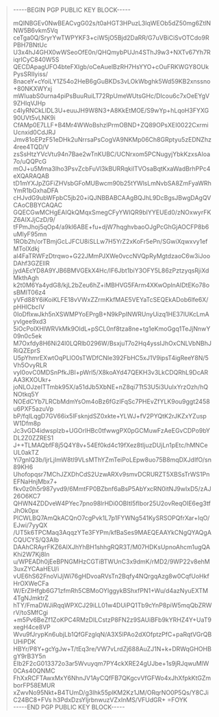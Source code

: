 

> -----BEGIN PGP PUBLIC KEY BLOCK-----
> 
> mQINBGEv0NwBEACvgG02s/t0aHGT3HPuzL3lqWEOb5dZ50mg6ZtlNNW5B6vkm5Vq
> ceTga0Q/SryrYwTWPYKF3+ciW5jO5Bjd2DaRR/G7uVBiCiSvOTCdo9RPBH7BNtUc
> U3x4hJ4GHX0wWSeoOfE0n/QHQmybPUJn4SThJ9w3+NXTv67Yh7RiqrICyC840W5S
> QECDApagUFO4bteFXIgb/oCeAuelBzRH7HsYYO+cOuFRKWGY8OUkPysSRIIyiss/
> 8naceY+cYoiLY1Z54o2HeB6gGuBKDs3vLOkWbghk5Wd59KB2xnssno+80NKXWYxj
> mWIuabS0urna4piPsBuuRuiLT72RpUmeWUtsGHc/DIcou6c7xOeEYgV9ZHIqVJHp
> c4IyRNCkLIDL3U+euuJH9W8N3+A8KkEtMOE/S9wYp+hLqoH3FYXG90UVt5vLNK9i
> CfAMp0E7LLF+B4Mr4WWoBshzlPrmOBND+ZQ89OPsXEI0022CxrmiUcnxid0CdJRJ
> Jmv81oEPzF51eDHk2uNrrsaPsCogVA9NKMp06Ch8GRptyu5zEDNZhz4ree4TQD/V
> zsSsHtzYVcVtu94n7Bae2wTnKUBC/UCNrxom5PCNugyjYbkKzxsAIoa7o/uQQPcG
> mOJ+u5Mma3Iho3PsvZcbFuVl3kBURRqkilTVOsaBqtKxaWadBrhPPc4eXQARAQAB
> tD1mYXJpZGFiZHVsbGFoMUBwcm90b25tYWlsLmNvbSA8ZmFyaWRhYmR1bGxhaDFA
> cHJvdG9ubWFpbC5jb20+iQJNBBABCAAgBQJhL9DcBgsJBwgDAgQVCAoCBBYCAQAC
> GQECGwMCHgEAIQkQMqxSmegCFyYWIQR9bIYYEUEd0/zNOxwyrFKZ6AIXJjCzD/9/
> tFPmJhoj5qOp4/a9kl6ABE+fu+djW7hqghvbaoOJgPcGhGjAOCFP8b6uMlyF95mn
> 1ROb2h/orTBmjGcLJFCU8iSLLw7H5YrZ2xKoFr5ePn/SGwiXqwxvy1efMTolXdkj
> al4FaTRWFzDtrqwo+G22JMmPJXWe0vccNVQpRyMgtdzaoC6w3iJooDAhf3GZEllR
> jydAEcYD8A9YJB6BMVGEkX4Hc/lF6Jbt1biY3OFY5L86zPztzyqsRjiXdMkthAgh
> k2t0M6Ya4ydG8/kjL2bZeu6hZ+iMBHVG5FArm4XKwOplnAIDtEKo78osBMIT06z4
> yVFd88Y6iKoiKLFE18vVWxZZrmKkfMAE5VEYaTcSEQEkADob6lfe6X/pHHlCbcIV
> 0IoDflxwJkh5nXSWMPYoEPrgB+N9kPpINWRUnyUizq1HE37lUKcLmAyvlgee9xd3
> 5iOcPolXHlWRVkMk9OldL+pSCL0nf8tza8ne+tg1eKmoGgq1TeJjNnwY09n0c5ek
> M7Oxfdy8H6Ni24I0LQRlb0296W/BsxjuT7o2Hq4yssIJhOxCNLVbNBhJRiQZEprS
> U5pYhmrEXwtOqPLlO0sTWDfCNIe392FbHC5xJ1V9ipsT4igReeY8N/5Vh5OvyRLR
> vyI0ovC0MDSnPfkJBI+pWrl5/X8koAYd47QEKH3v3LkCDQRhL9DcARAA3KXOUkr+
> joNLOJzeITTmbk95X/a51dJb5XbNE+nZ8qi7Tt53U5i3UuIxYrzOzh/hQNOtkq5Y
> NOEdCYb7LRCbMdmYsOm4oBz6fGzIFqSc7PHEvZfYLK9ou9ggt2458u6PXF5azuVp
> bP/fqILqgD7GV66ix5lFsknjdSZ0xkte+YLWJ+fV2PYQtK2rJKZxYZuspW1Dfm8p
> Jc3vGD4idwsplzb+UGOrlHBc0tfwwgPX0pGCMuwFzAeEGvCDPo9bYDL2Z0ZZRES1
> J++TLMAQbfF8j5Q4Y8v+54Ef0kd4c19fXez8tIjuzDUjLn1pEtc/hMNCeUL0akTZ
> Yi7gnIQ3b/ljrLjImW8tl9VLsMThYZmTeiPoLEpw8uo75B8mqDXJdIfO/sn89KH6
> Uhofopqsr7MChJZXDhCdS2UzwARXv9smvDCRURZT5XBSsTrWS1PnEFNaHnjMbx7+
> fkv0z0h5r987yvd9/6MmtFP0BZbnf6aBsP5AbYxcRN0itNJ9wIxD5/zAJ26O6KC7
> QHWN4ZDDveW4PYec7pno98lrHDi0OBItI5fIbor25U2ovReqOIE6eg3tfJhOk0px
> PlCWLBQ7AmQkACQnO7cgPvk1L7p1FYWNg541KySRSOPQfrXar+IqO/EJwi/7yyQX
> /UT5k6TPCMaq3AqqzYTe3FYPm/kfBaSes9MAEQEAAYkCNgQYAQgACQUCYS/Q3AIb
> DAAhCRAyrFKZ6AIXJhYhBH1shhgRQR3T/M07HDKsUpnoAhcm1ugQAKhi2W7Kj8In
> u/WPEADh0jEeBPNGMHzCGTiBTWUnC3x9dmK/rMD2/9WP22v8ehM3uxZYCAaHEU/i
> vUE6hS62FnoViJjWi76gHDvoaRVsTn2Bqfy4NQrgqAzg8w0CqfUoHkfHrOXWeCFa
> W/ErZlHfgb6G71zfmRh5CBMoOYlggykBShxfPN1+Wu/d4azNyuEXTM4TgNJmktrZ
> hTY/FmaDWJiRqqWPXCJ29iLL01w4DUiPQ1Tb9cYnP8piW5mqQbZRWrV/toSMfCgi
> +m5Pv6BeZf1ZoKPC4RMzDILCstzP8FN2z9SAUiBFb9kYRHZ4Y+UaT9xegH4ce8VP
> Wvu9fJrypKn6ubjLb1QfGFzglqN/A3X5lPAo2dXOfptzPfC+paRqtVGrQBUHiPDK
> HBYr/P8Y+gcYgJw+T/tEq3re/VW7vLrdZj688AuZJ1N+k+DRWqGHOHBgY9rB3Y5n
> EIb2F2cG013372o3ar5Wvuyqm7PY4ckXRE24gUJbe+1s9jRJqwuMlW0CAs40QNMC
> FhXxRCFTAwxMxY6NhnJV1AyCQfFB7QKgcvVfGFWo4xJhXfpkKtGZmborFP58EMUR
> xZwvNo95Nkt+B4TUmD/g3Ihk55plKM2Kz1JM/ORqrNO0P5Qs/Y8CJiC24BC8+FVs
> h3PdxDzsYljrbnwuzVZxInMS/VFUdGR+
> =FOYK  
> -----END PGP PUBLIC KEY BLOCK-----
